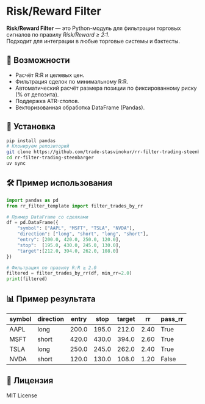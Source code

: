 
# Risk/Reward Filter

**Risk/Reward Filter** — это Python-модуль для фильтрации торговых сигналов по правилу *Risk/Reward ≥ 2:1*.  
Подходит для интеграции в любые торговые системы и бэктесты.

## 📌 Возможности
- Расчёт R:R и целевых цен.
- Фильтрация сделок по минимальному R:R.
- Автоматический расчёт размера позиции по фиксированному риску (% от депозита).
- Поддержка ATR-стопов.
- Векторизованная обработка DataFrame (Pandas).

## 🚀 Установка
```bash
pip install pandas
# Клонируем репозиторий
git clone https://github.com/trade-stasvinokur/rr-filter-trading-steenbarger.git
cd rr-filter-trading-steenbarger
uv sync
```

## 🛠 Пример использования
```python
import pandas as pd
from rr_filter_template import filter_trades_by_rr

# Пример DataFrame со сделками
df = pd.DataFrame({
    "symbol": ["AAPL", "MSFT", "TSLA", "NVDA"],
    "direction": ["long", "short", "long", "short"],
    "entry": [200.0, 420.0, 250.0, 120.0],
    "stop":  [195.0, 430.0, 245.0, 130.0],
    "target":[212.0, 394.0, 262.0, 108.0]
})

# Фильтрация по правилу R:R ≥ 2.0
filtered = filter_trades_by_rr(df, min_rr=2.0)
print(filtered)
```

## 📊 Пример результата
| symbol | direction | entry  | stop   | target | rr   | pass_rr |
|--------|-----------|--------|--------|--------|------|---------|
| AAPL   | long      | 200.0  | 195.0  | 212.0  | 2.40 | True    |
| MSFT   | short     | 420.0  | 430.0  | 394.0  | 2.60 | True    |
| TSLA   | long      | 250.0  | 245.0  | 262.0  | 2.40 | True    |
| NVDA   | short     | 120.0  | 130.0  | 108.0  | 1.20 | False   |

## 📄 Лицензия
MIT License

